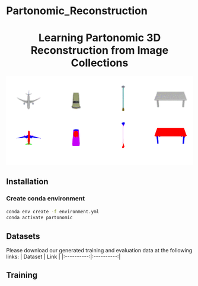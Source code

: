 # Partonomic_Reconstruction
<h1 align="center"><strong>Learning Partonomic 3D Reconstruction from Image Collections</strong></h1>
  
![Qualitative Results](teaser.gif)
## Installation
### Create conda environment
```bash
conda env create -f environment.yml
conda activate partonomic
```
## Datasets
Please download our generated training and evaluation data at the following links:
| Dataset | Link |
|:----------:|:----------:|

## Training

